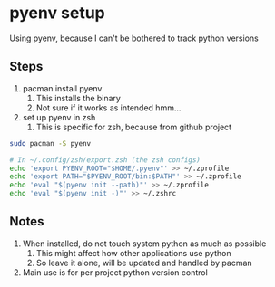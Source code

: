 # pyenv setup

Using pyenv, because I can't be bothered to track python versions

## Steps

1. pacman install pyenv
   1. This installs the binary
   2. Not sure if it works as intended hmm...
2. set up pyenv in zsh
   1. This is specific for zsh, because from github project

```bash
sudo pacman -S pyenv

# In ~/.config/zsh/export.zsh (the zsh configs)
echo 'export PYENV_ROOT="$HOME/.pyenv"' >> ~/.zprofile
echo 'export PATH="$PYENV_ROOT/bin:$PATH"' >> ~/.zprofile
echo 'eval "$(pyenv init --path)"' >> ~/.zprofile
echo 'eval "$(pyenv init -)"' >> ~/.zshrc
```

## Notes

1. When installed, do not touch system python as much as possible
   1. This might affect how other applications use python
   2. So leave it alone, will be updated and handled by pacman
2. Main use is for per project python version control
